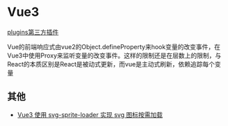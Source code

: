 # Vue3

[plugins第三方插件](https://github.com/vuejs/awesome-vue#components--libraries)

Vue的前端响应式由vue2的Object.defineProperty来hook变量的改变事件，在Vue3中使用Proxy来监听变量的改变事件。这样的限制还是在层数上的限制，与React的本质区别是React是被动式更新，而vue是主动式刷新，依赖追踪每个变量


## 其他
- [Vue3 使用 svg-sprite-loader 实现 svg 图标按需加载](https://cloud.tencent.com/developer/article/1764171)